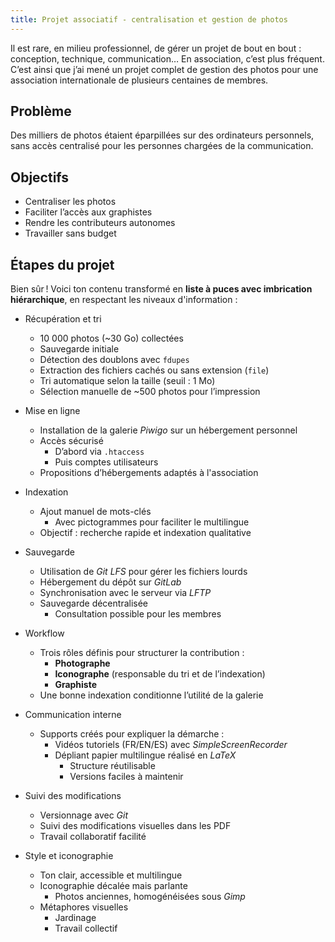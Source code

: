 ```yaml
---
title: Projet associatif - centralisation et gestion de photos
---
```


Il est rare, en milieu professionnel, de gérer un projet de bout en bout : conception, technique, communication… En association, c’est plus fréquent. C’est ainsi que j’ai mené un projet complet de gestion des photos pour une association internationale de plusieurs centaines de membres.

## Problème

Des milliers de photos étaient éparpillées sur des ordinateurs personnels, sans accès centralisé pour les personnes chargées de la communication.

## Objectifs

* Centraliser les photos
* Faciliter l’accès aux graphistes
* Rendre les contributeurs autonomes
* Travailler sans budget

## Étapes du projet

Bien sûr ! Voici ton contenu transformé en **liste à puces avec imbrication hiérarchique**, en respectant les niveaux d'information :

- Récupération et tri
  - 10 000 photos (~30 Go) collectées
  - Sauvegarde initiale
  - Détection des doublons avec `fdupes`
  - Extraction des fichiers cachés ou sans extension (`file`)
  - Tri automatique selon la taille (seuil : 1 Mo)
  - Sélection manuelle de ~500 photos pour l’impression

- Mise en ligne
  - Installation de la galerie *Piwigo* sur un hébergement personnel
  - Accès sécurisé
    - D’abord via `.htaccess`
    - Puis comptes utilisateurs
  - Propositions d’hébergements adaptés à l'association

- Indexation
  - Ajout manuel de mots-clés
    - Avec pictogrammes pour faciliter le multilingue
  - Objectif : recherche rapide et indexation qualitative

- Sauvegarde
  - Utilisation de *Git LFS* pour gérer les fichiers lourds
  - Hébergement du dépôt sur *GitLab*
  - Synchronisation avec le serveur via *LFTP*
  - Sauvegarde décentralisée
    - Consultation possible pour les membres

- Workflow
  - Trois rôles définis pour structurer la contribution :
    - **Photographe**
    - **Iconographe** (responsable du tri et de l’indexation)
    - **Graphiste**
  - Une bonne indexation conditionne l’utilité de la galerie

- Communication interne
  - Supports créés pour expliquer la démarche :
    - Vidéos tutoriels (FR/EN/ES) avec *SimpleScreenRecorder*
    - Dépliant papier multilingue réalisé en *LaTeX*
      - Structure réutilisable
      - Versions faciles à maintenir

- Suivi des modifications
  - Versionnage avec *Git*
  - Suivi des modifications visuelles dans les PDF
  - Travail collaboratif facilité

- Style et iconographie
  - Ton clair, accessible et multilingue
  - Iconographie décalée mais parlante
    - Photos anciennes, homogénéisées sous *Gimp*
  - Métaphores visuelles
    - Jardinage
    - Travail collectif

